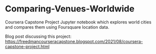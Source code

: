 # Comparing-Venues-Worldwide
Coursera Capstone Project
Jupyter notebook which explores world cities and compares them using Foursquare location data.

Blog post discussing this project: https://freedmancourseracapstone.blogspot.com/2021/08/coursera-capstone-project.html
